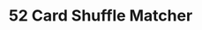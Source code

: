 ---
title: "52 Card Shuffle Matcher"
description: "The chances of two decks of cards being in the same order is 1/52!. That number is so large it hurts."
longDescription: "While coming to terms with how ridiculously large 52! was, I decided to write some code to see whether I, in my measly lifetime could shuffle two decks of cards in the same order. Please check out the GitHub repo and enjoy! If you ever manage to shuffle the full 52 deck and get a match, email me urgently at 52@johnabood.com"
pubDate: 2023-10-5
youtubeId: "HOYy_jmzUSg"
imgURL: "../../../cards.jpg"
imgLink: "https://github.com/theomahaproject/52-card-shuffle"
episodeNumber: 5
summary: ""
aiDiscussion: "/audio/AI Open Source, Vienna Housing_ A Discussion.wav"
tags:
  - "Python"
citations:
  - title: "TheOmahaProject Github - 52 Card Shuffle Matcher"
    url: "https://github.com/theomahaproject/52-card-shuffle"
  - title: "Medium - Some random guy talking about how big 52! is"
    url: "https://medium.com/@schimmy_changa/how-large-is-52-factorial-706ecbd7a361"

---